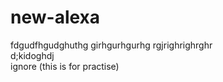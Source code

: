 # new-alexa

fdgudfhgudghuthg
girhgurhgurhg
rgjrighrighrghr<br>
d;kidoghdj<br>
ignore (this is for practise)
